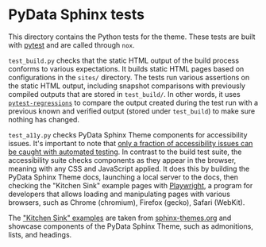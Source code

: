 # PyData Sphinx tests

This directory contains the Python tests for the theme. These tests are built with [pytest](https://docs.pytest.org/en/stable/) and are called through `nox`.

`test_build.py` checks that the static HTML output of the build process conforms
to various expectations. It builds static HTML pages based on configurations in
the `sites/` directory. The tests run various assertions on the static HTML
output, including snapshot comparisons with previously compiled outputs that are
stored in `test_build/`. In other words, it uses
[`pytest-regressions`](https://pytest-regressions.readthedocs.io/) to compare
the output created during the test run with a previous known and verified output
(stored under `test_build`) to make sure nothing has changed.

`test_a11y.py` checks PyData Sphinx Theme components for accessibility issues.
It's important to note that [only a fraction of accessibility issues can be
caught with automated
testing](https://accessibility.blog.gov.uk/2017/02/24/what-we-found-when-we-tested-tools-on-the-worlds-least-accessible-webpage/).
In contrast to the build test suite, the accessibility suite checks components as
they appear in the browser, meaning with any CSS and JavaScript applied. It does
this by building the PyData Sphinx Theme docs, launching a local server to the
docs, then checking the "Kitchen Sink" example pages with
[Playwright](https://playwright.dev), a program for developers that allows
loading and manipulating pages with various browsers, such as Chrome (chromium),
Firefox (gecko), Safari (WebKit).

The ["Kitchen Sink" examples](https://pydata-sphinx-theme.readthedocs.io/en/stable/examples/kitchen-sink/index.html)
are taken from [sphinx-themes.org](https://sphinx-themes.org/) and showcase
components of the PyData Sphinx Theme, such as admonitions, lists, and headings.
